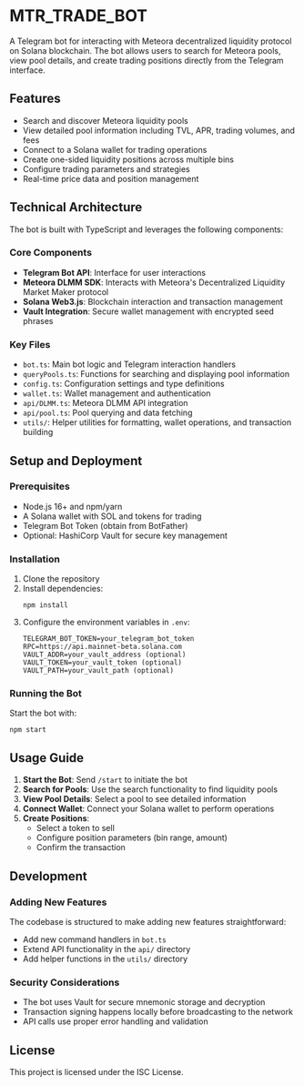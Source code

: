 # MTR_TRADE_BOT

A Telegram bot for interacting with Meteora decentralized liquidity protocol on Solana blockchain. The bot allows users to search for Meteora pools, view pool details, and create trading positions directly from the Telegram interface.

## Features

- Search and discover Meteora liquidity pools
- View detailed pool information including TVL, APR, trading volumes, and fees
- Connect to a Solana wallet for trading operations
- Create one-sided liquidity positions across multiple bins
- Configure trading parameters and strategies
- Real-time price data and position management

## Technical Architecture

The bot is built with TypeScript and leverages the following components:

### Core Components

- **Telegram Bot API**: Interface for user interactions
- **Meteora DLMM SDK**: Interacts with Meteora's Decentralized Liquidity Market Maker protocol
- **Solana Web3.js**: Blockchain interaction and transaction management
- **Vault Integration**: Secure wallet management with encrypted seed phrases

### Key Files

- `bot.ts`: Main bot logic and Telegram interaction handlers
- `queryPools.ts`: Functions for searching and displaying pool information
- `config.ts`: Configuration settings and type definitions
- `wallet.ts`: Wallet management and authentication
- `api/DLMM.ts`: Meteora DLMM API integration
- `api/pool.ts`: Pool querying and data fetching
- `utils/`: Helper utilities for formatting, wallet operations, and transaction building

## Setup and Deployment

### Prerequisites

- Node.js 16+ and npm/yarn
- A Solana wallet with SOL and tokens for trading
- Telegram Bot Token (obtain from BotFather)
- Optional: HashiCorp Vault for secure key management

### Installation

1. Clone the repository
2. Install dependencies:
   ```
   npm install
   ```
3. Configure the environment variables in `.env`:
   ```
   TELEGRAM_BOT_TOKEN=your_telegram_bot_token
   RPC=https://api.mainnet-beta.solana.com
   VAULT_ADDR=your_vault_address (optional)
   VAULT_TOKEN=your_vault_token (optional)
   VAULT_PATH=your_vault_path (optional)
   ```

### Running the Bot

Start the bot with:

```
npm start
```

## Usage Guide

1. **Start the Bot**: Send `/start` to initiate the bot
2. **Search for Pools**: Use the search functionality to find liquidity pools
3. **View Pool Details**: Select a pool to see detailed information
4. **Connect Wallet**: Connect your Solana wallet to perform operations
5. **Create Positions**:
   - Select a token to sell
   - Configure position parameters (bin range, amount)
   - Confirm the transaction

## Development

### Adding New Features

The codebase is structured to make adding new features straightforward:
- Add new command handlers in `bot.ts`
- Extend API functionality in the `api/` directory
- Add helper functions in the `utils/` directory

### Security Considerations

- The bot uses Vault for secure mnemonic storage and decryption
- Transaction signing happens locally before broadcasting to the network
- API calls use proper error handling and validation

## License

This project is licensed under the ISC License.